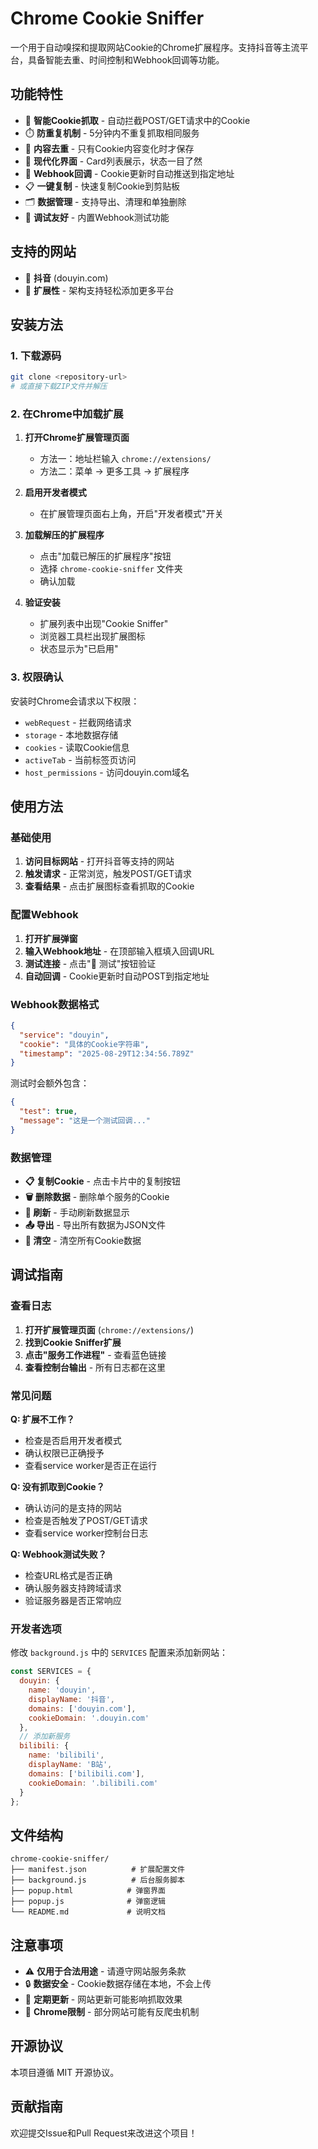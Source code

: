 # Chrome Cookie Sniffer

一个用于自动嗅探和提取网站Cookie的Chrome扩展程序。支持抖音等主流平台，具备智能去重、时间控制和Webhook回调等功能。

## 功能特性

- 🎯 **智能Cookie抓取** - 自动拦截POST/GET请求中的Cookie
- ⏱️ **防重复机制** - 5分钟内不重复抓取相同服务
- 🔄 **内容去重** - 只有Cookie内容变化时才保存
- 🎨 **现代化界面** - Card列表展示，状态一目了然
- 🔗 **Webhook回调** - Cookie更新时自动推送到指定地址
- 📋 **一键复制** - 快速复制Cookie到剪贴板
- 🗂️ **数据管理** - 支持导出、清理和单独删除
- 🔧 **调试友好** - 内置Webhook测试功能

## 支持的网站

- 🎵 **抖音** (douyin.com)
- 🚀 **扩展性** - 架构支持轻松添加更多平台

## 安装方法

### 1. 下载源码

```bash
git clone <repository-url>
# 或直接下载ZIP文件并解压
```

### 2. 在Chrome中加载扩展

1. **打开Chrome扩展管理页面**
   - 方法一：地址栏输入 `chrome://extensions/`
   - 方法二：菜单 → 更多工具 → 扩展程序

2. **启用开发者模式**
   - 在扩展管理页面右上角，开启"开发者模式"开关

3. **加载解压的扩展程序**
   - 点击"加载已解压的扩展程序"按钮
   - 选择 `chrome-cookie-sniffer` 文件夹
   - 确认加载

4. **验证安装**
   - 扩展列表中出现"Cookie Sniffer"
   - 浏览器工具栏出现扩展图标
   - 状态显示为"已启用"

### 3. 权限确认

安装时Chrome会请求以下权限：
- `webRequest` - 拦截网络请求
- `storage` - 本地数据存储  
- `cookies` - 读取Cookie信息
- `activeTab` - 当前标签页访问
- `host_permissions` - 访问douyin.com域名

## 使用方法

### 基础使用

1. **访问目标网站** - 打开抖音等支持的网站
2. **触发请求** - 正常浏览，触发POST/GET请求
3. **查看结果** - 点击扩展图标查看抓取的Cookie

### 配置Webhook

1. **打开扩展弹窗**
2. **输入Webhook地址** - 在顶部输入框填入回调URL
3. **测试连接** - 点击"🔧 测试"按钮验证
4. **自动回调** - Cookie更新时自动POST到指定地址

### Webhook数据格式

```json
{
  "service": "douyin",
  "cookie": "具体的Cookie字符串",
  "timestamp": "2025-08-29T12:34:56.789Z"
}
```

测试时会额外包含：
```json
{
  "test": true,
  "message": "这是一个测试回调..."
}
```

### 数据管理

- **📋 复制Cookie** - 点击卡片中的复制按钮
- **🗑️ 删除数据** - 删除单个服务的Cookie
- **🔄 刷新** - 手动刷新数据显示
- **📤 导出** - 导出所有数据为JSON文件
- **🧹 清空** - 清空所有Cookie数据

## 调试指南

### 查看日志

1. **打开扩展管理页面** (`chrome://extensions/`)
2. **找到Cookie Sniffer扩展**
3. **点击"服务工作进程"** - 查看蓝色链接
4. **查看控制台输出** - 所有日志都在这里

### 常见问题

**Q: 扩展不工作？**
- 检查是否启用开发者模式
- 确认权限已正确授予
- 查看service worker是否正在运行

**Q: 没有抓取到Cookie？**
- 确认访问的是支持的网站
- 检查是否触发了POST/GET请求
- 查看service worker控制台日志

**Q: Webhook测试失败？**
- 检查URL格式是否正确
- 确认服务器支持跨域请求
- 验证服务器是否正常响应

### 开发者选项

修改 `background.js` 中的 `SERVICES` 配置来添加新网站：

```javascript
const SERVICES = {
  douyin: {
    name: 'douyin',
    displayName: '抖音',
    domains: ['douyin.com'],
    cookieDomain: '.douyin.com'
  },
  // 添加新服务
  bilibili: {
    name: 'bilibili',
    displayName: 'B站',
    domains: ['bilibili.com'],
    cookieDomain: '.bilibili.com'
  }
};
```

## 文件结构

```
chrome-cookie-sniffer/
├── manifest.json          # 扩展配置文件
├── background.js          # 后台服务脚本
├── popup.html            # 弹窗界面
├── popup.js              # 弹窗逻辑
└── README.md             # 说明文档
```

## 注意事项

- ⚠️ **仅用于合法用途** - 请遵守网站服务条款
- 🔒 **数据安全** - Cookie数据存储在本地，不会上传
- 🔄 **定期更新** - 网站更新可能影响抓取效果
- 📱 **Chrome限制** - 部分网站可能有反爬虫机制

## 开源协议

本项目遵循 MIT 开源协议。

## 贡献指南

欢迎提交Issue和Pull Request来改进这个项目！